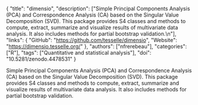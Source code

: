 {
  "title": "dimensio",
  "description": ["Simple Principal Components Analysis (PCA) and Correspondence Analysis (CA) based on the Singular Value Decomposition (SVD). This package provides S4 classes and methods to compute, extract, summarize and visualize results of multivariate data analysis. It also includes methods for partial bootstrap validation.\n"],
  "links": {
    "GitHub": "https://github.com/tesselle/dimensio",
    "Website": "https://dimensio.tesselle.org/"
  },
  "authors": ["nfrerebeau"],
  "categories": ["R"],
  "tags": ["Quantitative and statistical analysis"],
  "doi": "10.5281/zenodo.4478531"
}

<!-- Generated by csv2md.R – do not edit by hand -->

Simple Principal Components Analysis (PCA) and Correspondence Analysis (CA) based on the Singular Value Decomposition (SVD). This package provides S4 classes and methods to compute, extract, summarize and visualize results of multivariate data analysis. It also includes methods for partial bootstrap validation.
